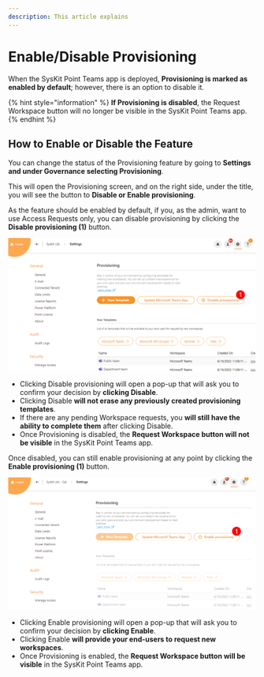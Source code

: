 ```yaml
---
description: This article explains 
---
```



# Enable/Disable Provisioning 

When the SysKit Point Teams app is deployed, **Provisioning is marked as enabled by default**; however, there is an option to disable it. 

{% hint style="information" %}
**If Provisioning is disabled**, the Request Workspace button will no longer be visible in the SysKit Point Teams app.
{% endhint %}


## How to Enable or Disable the Feature

You can change the status of the Provisioning feature by going to **Settings and under Governance selecting Provisioning**.

This will open the Provisioning screen, and on the right side, under the title, you will see the button to **Disable or Enable provisioning**. 

As the feature should be enabled by default, if you, as the admin, want to use Access Requests only, you can disable provisioning by clicking the **Disable provisioning (1)** button.


![Disable Provisioning](../../.gitbook/assets/enable-disable-provisioning_disable.png)

  * Clicking Disable provisioning will open a pop-up that will ask you to confirm your decision by **clicking Disable**.
  * Clicking Disable **will not erase any previously created provisioning templates**.
  * If there are any pending Workspace requests, you **will still have the ability to complete them** after clicking Disable.
  * Once Provisioning is disabled, the **Request Workspace button will not be visible** in the SysKit Point Teams app. 

Once disabled, you can still enable provisioning at any point by clicking the **Enable provisioning (1)** button.

![Enable Provisioning](../../.gitbook/assets/enable-disable-provisioning_enable.png)

  * Clicking Enable provisioning will open a pop-up that will ask you to confirm your decision by **clicking Enable**.
  * Clicking Enable **will provide your end-users to request new workspaces**.
  * Once Provisioning is enabled, the **Request Workspace button will be visible** in the SysKit Point Teams app. 
